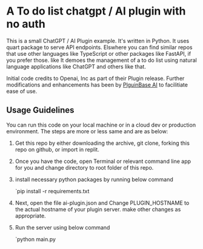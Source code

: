 # A To do list chatgpt / AI plugin with no auth

This is a small ChatGPT / AI Plugin example. It's written in Python. It uses quart package to serve API endpoints. Elswhere you can find similar repos that use other languages like TypeScript or other packages like FastAPI, if you prefer those. like It demoes the management of a to do list using natural language applications like ChatGPT and others like that. 

Initial code credits to Openai, Inc as part of their Plugin release. Further modifications and enhancements has been by [PlguinBase AI](https://www.pluginbase.ai/) to facilitiate ease of use.


## Usage Guidelines

You can run this code on your local machine or in a cloud dev or production environment. The steps are more or less same and are as below:

1. Get this repo by either downloading the archive, git clone, forking this repo on github, or import in replit.

2. Once you have the code, open Terminal or relevant command line app for you and change directory to root folder of this repo.

3. install necessary python packages by running below command

    `pip install -r requirements.txt

4. Next, open the file ai-plugin.json and Change PLUGIN_HOSTNAME to the actual hostname of your plugin server. make other changes as appropriate.

5. Run the server using below command
    
    `python main.py

### 





